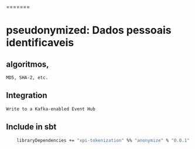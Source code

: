=======
# pseudonymized: Dados pessoais identificaveis 

## algoritmos, 
    MD5, SHA-2, etc.

## Integration
    Write to a Kafka-enabled Event Hub

## Include in sbt
```sh
    libraryDependencies += "xpi-tokenization" %% "anonymize" % "0.0.1" % "provided"
```